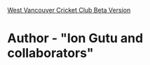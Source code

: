 [West Vancouver Cricket Club Beta Version](https://sachiko1995.github.io/CricketWestVan/index.html)

# Author - "Ion Gutu and collaborators"
